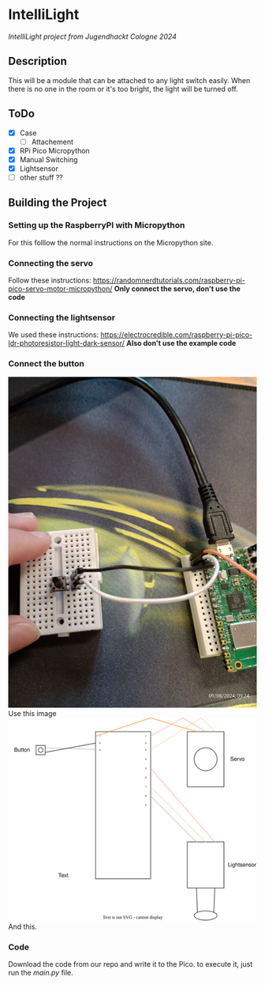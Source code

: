 # IntelliLight
*IntelliLight project from Jugendhackt Cologne 2024*


## Description
This will be a module that can be attached to any light switch easily. When there is no one in the room or it's too bright, the light will be turned off.

## ToDo
- [x] Case
  - [ ] Attachement
- [x] RPi Pico Micropython
- [x] Manual Switching
- [x] Lightsensor
- [ ] other stuff ??

## Building the Project

### Setting up the RaspberryPI with Micropython
For this folllow the normal instructions on the Micropython site.

### Connecting the servo
Follow these instructions: https://randomnerdtutorials.com/raspberry-pi-pico-servo-motor-micropython/
**Only connect the servo, don't use the code**

### Connecting the lightsensor
We used these instructions: https://electrocredible.com/raspberry-pi-pico-ldr-photoresistor-light-dark-sensor/
**Also don't use the example code**

### Connect the button
![image](https://github.com/Jugendhackt/IntelliLight/blob/9ee2e0b82cd52101e15f816a604bae7ff2016ba3/images/IMG_20240908_092426254.jpg)
Use this image
![image](https://github.com/Jugendhackt/IntelliLight/blob/2549615bb8719e64efeb6a79cfe6e2e413eaf901/images/Schaltplan.svg)
And this.

### Code
Download the code from our repo and write it to the Pico. to execute it, just run the *main.py* file.

